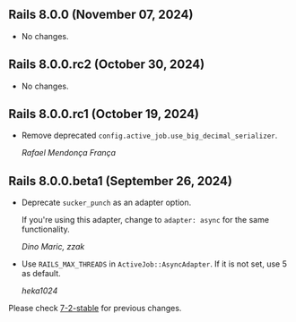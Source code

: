 ## Rails 8.0.0 (November 07, 2024) ##

*   No changes.


## Rails 8.0.0.rc2 (October 30, 2024) ##

*   No changes.


## Rails 8.0.0.rc1 (October 19, 2024) ##

*   Remove deprecated `config.active_job.use_big_decimal_serializer`.

    *Rafael Mendonça França*


## Rails 8.0.0.beta1 (September 26, 2024) ##

*   Deprecate `sucker_punch` as an adapter option.

    If you're using this adapter, change to `adapter: async` for the same functionality.

    *Dino Maric, zzak*

*   Use `RAILS_MAX_THREADS` in `ActiveJob::AsyncAdapter`. If it is not set, use 5 as default.

    *heka1024*

Please check [7-2-stable](https://github.com/rails/rails/blob/7-2-stable/activejob/CHANGELOG.md) for previous changes.
